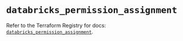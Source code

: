# `databricks_permission_assignment`

Refer to the Terraform Registry for docs: [`databricks_permission_assignment`](https://registry.terraform.io/providers/databricks/databricks/1.56.0/docs/resources/permission_assignment).
